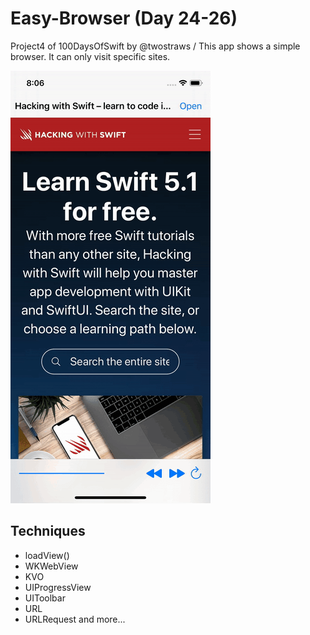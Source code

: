 # Easy-Browser (Day 24-26)
Project4 of 100DaysOfSwift by @twostraws /
This app shows a simple browser. It can only visit specific sites.

![Easy Browser Image](images/EasyBrowser.gif "Easy Browser")

## Techniques
- loadView()
- WKWebView
- KVO
- UIProgressView
- UIToolbar
- URL
- URLRequest
and more...
